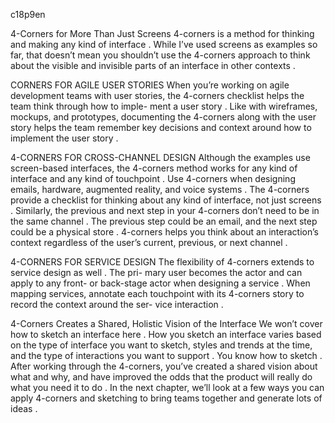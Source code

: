 c18p9en

4-Corners for More Than Just Screens
4-corners is a method for thinking and making any kind of interface . While I’ve used screens as examples so far, that doesn’t mean you shouldn’t use the 4-corners approach to think about the visible and invisible parts of an interface in other contexts .

CORNERS FOR AGILE USER STORIES
When you’re working on agile development teams with user stories, the 4-corners checklist helps the team think through how to imple- ment a user story . Like with wireframes, mockups, and prototypes, documenting the 4-corners along with the user story helps the team remember key decisions and context around how to implement the user story .


4-CORNERS FOR CROSS-CHANNEL DESIGN
Although the examples use screen-based interfaces,  the  4-corners method works for any kind of interface and any kind of touchpoint .     Use 4-corners when designing emails,  hardware,  augmented  reality,  and voice systems . The 4-corners provide a checklist for thinking about any kind of interface, not just screens .
Similarly, the previous and next step in your 4-corners don’t  need to      be in the same channel . The previous step could be an email, and the  next step could be a physical store . 4-corners helps you think about an interaction’s context regardless of the user’s current, previous, or next channel .

4-CORNERS FOR SERVICE DESIGN
The flexibility of 4-corners extends to service design as well . The pri- mary user becomes the actor and can apply to any front- or back-stage actor when designing a service . When mapping services, annotate each touchpoint with its 4-corners story to record the context around the ser- vice interaction .

4-Corners Creates a Shared, Holistic Vision of the Interface
We won’t cover how to sketch an interface here . How you sketch an interface varies based on the type of interface you want to sketch, styles and trends at the time, and the type of interactions you want to support . You know how to sketch . After working through the 4-corners, you’ve created a shared vision about what and why, and have improved the odds that the product will really do what you need it to do .
In the next chapter, we’ll look at a few ways you can apply 4-corners and sketching to bring teams together and generate lots of ideas .